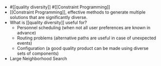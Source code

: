 - #[[quality diversity]] #[[Constraint Programming]]
- [[Constraint Programming]], effective methods to generate multiple solutions that are significantly diverse.
- What is [[quality diversity]] useful for?
	- Personnel scheduling (when not all user preferences are known in advance)
	- Routing problems (alternative paths are useful in case of unexpected events)
	- Configuration (a good quality product can be made using diverse sets of components)
- Large Neighborhood Search